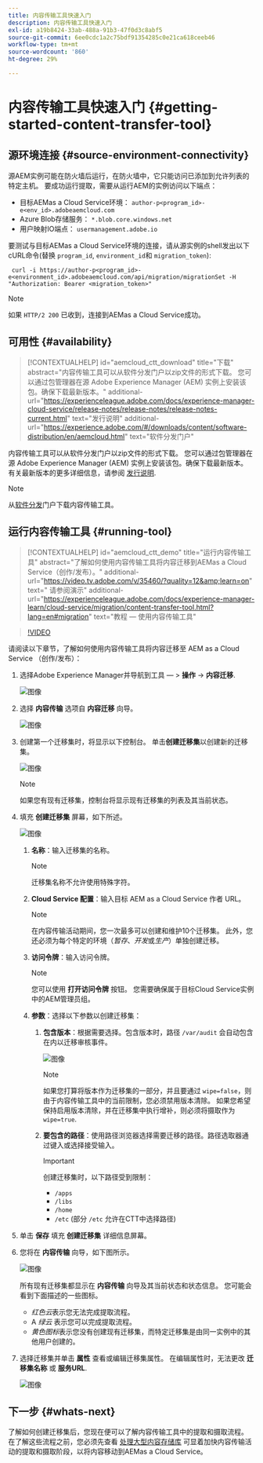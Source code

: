 ```yaml
---
title: 内容传输工具快速入门
description: 内容传输工具快速入门
exl-id: a19b8424-33ab-488a-91b3-47f0d3c8abf5
source-git-commit: 6ee0cdc1a2c75bdf91354285c0e21ca618ceeb46
workflow-type: tm+mt
source-wordcount: '860'
ht-degree: 29%

---
```


# 内容传输工具快速入门 {#getting-started-content-transfer-tool}

## 源环境连接 {#source-environment-connectivity}

源AEM实例可能在防火墙后运行，在防火墙中，它只能访问已添加到允许列表的特定主机。 要成功运行提取，需要从运行AEM的实例访问以下端点：

* 目标AEMas a Cloud Service环境：
   `author-p<program_id>-e<env_id>.adobeaemcloud.com`
* Azure Blob存储服务：
   `*.blob.core.windows.net`
* 用户映射IO端点：
   `usermanagement.adobe.io`

要测试与目标AEMas a Cloud Service环境的连接，请从源实例的shell发出以下cURL命令(替换 `program_id`, `environment_id`和 `migration_token`):

```
 curl -i https://author-p<program_id>-e<environment_id>.adobeaemcloud.com/api/migration/migrationSet -H "Authorization: Bearer <migration_token>"
```

>[!NOTE]
>如果 `HTTP/2 200` 已收到，连接到AEMas a Cloud Service成功。


## 可用性 {#availability}

>[!CONTEXTUALHELP]
>id="aemcloud_ctt_download"
>title="下载"
>abstract="内容传输工具可以从软件分发门户以zip文件的形式下载。 您可以通过包管理器在源 Adobe Experience Manager (AEM) 实例上安装该包。确保下载最新版本。"
>additional-url="https://experienceleague.adobe.com/docs/experience-manager-cloud-service/release-notes/release-notes/release-notes-current.html" text="发行说明"
>additional-url="https://experience.adobe.com/#/downloads/content/software-distribution/en/aemcloud.html" text="软件分发门户"

内容传输工具可以从软件分发门户以zip文件的形式下载。 您可以通过包管理器在源 Adobe Experience Manager (AEM) 实例上安装该包。确保下载最新版本。 有关最新版本的更多详细信息，请参阅 [发行说明](https://experienceleague.adobe.com/docs/experience-manager-cloud-service/release-notes/release-notes/release-notes-current.html?lang=zh-Hans).

>[!NOTE]
>从[软件分发](https://experience.adobe.com/#/downloads/content/software-distribution/en/aemcloud.html)门户下载内容传输工具。

## 运行内容传输工具 {#running-tool}

>[!CONTEXTUALHELP]
>id="aemcloud_ctt_demo"
>title="运行内容传输工具"
>abstract="了解如何使用内容传输工具将内容迁移到AEMas a Cloud Service（创作/发布）。"
>additional-url="https://video.tv.adobe.com/v/35460/?quality=12&amp;learn=on" text=" 请参阅演示"
>additional-url="https://experienceleague.adobe.com/docs/experience-manager-learn/cloud-service/migration/content-transfer-tool.html?lang=en#migration" text="教程 — 使用内容传输工具"

>[!VIDEO](https://video.tv.adobe.com/v/35460/?quality=12&learn=on)


请阅读以下章节，了解如何使用内容传输工具将内容迁移至 AEM as a Cloud Service （创作/发布）：

1. 选择Adobe Experience Manager并导航到工具 — > **操作** -> **内容迁移**.

   ![图像](/help/move-to-cloud-service/content-transfer-tool/assets-ctt/ctt01.png)

1. 选择 **内容传输** 选项自 **内容迁移** 向导。

   ![图像](/help/move-to-cloud-service/content-transfer-tool/assets-ctt/ctt02.png)


1. 创建第一个迁移集时，将显示以下控制台。 单击&#x200B;**创建迁移集**&#x200B;以创建新的迁移集。

   ![图像](/help/move-to-cloud-service/content-transfer-tool/assets-ctt/ctt03.png)

   >[!NOTE]
   >如果您有现有迁移集，控制台将显示现有迁移集的列表及其当前状态。


1. 填充 **创建迁移集** 屏幕，如下所述。

   ![图像](/help/move-to-cloud-service/content-transfer-tool/assets-ctt/ctt04.png)

   1. **名称**：输入迁移集的名称。
      >[!NOTE]
      >迁移集名称不允许使用特殊字符。

   1. **Cloud Service 配置**：输入目标 AEM as a Cloud Service 作者 URL。

      >[!NOTE]
      >在内容传输活动期间，您一次最多可以创建和维护10个迁移集。
      >此外，您还必须为每个特定的环境（*暂存*、*开发*&#x200B;或&#x200B;*生产*）单独创建迁移。

   1. **访问令牌**：输入访问令牌。

      >[!NOTE]
      >您可以使用 **打开访问令牌** 按钮。 您需要确保属于目标Cloud Service实例中的AEM管理员组。

   1. **参数**：选择以下参数以创建迁移集：

      1. **包含版本**：根据需要选择。包含版本时，路径 `/var/audit` 会自动包含在内以迁移审核事件。

         ![图像](/help/move-to-cloud-service/content-transfer-tool/assets-ctt/ctt05.png)

         >[!NOTE]
         >如果您打算将版本作为迁移集的一部分，并且要通过 `wipe=false`，则由于内容传输工具中的当前限制，您必须禁用版本清除。 如果您希望保持启用版本清除，并在迁移集中执行增补，则必须将摄取作为 `wipe=true`.


      1. **要包含的路径**：使用路径浏览器选择需要迁移的路径。路径选取器通过键入或选择接受输入。

         >[!IMPORTANT]
         >创建迁移集时，以下路径受到限制：
         >* `/apps`
         >* `/libs`
         >* `/home`
         >* `/etc` (部分 `/etc` 允许在CTT中选择路径)


1. 单击 **保存** 填充 **创建迁移集** 详细信息屏幕。

1. 您将在 **内容传输** 向导，如下图所示。

   ![图像](/help/move-to-cloud-service/content-transfer-tool/assets-ctt/ctt07.png)

   所有现有迁移集都显示在 **内容传输** 向导及其当前状态和状态信息。 您可能会看到下面描述的一些图标。

   * *红色云*&#x200B;表示您无法完成提取流程。
   * A *绿云* 表示您可以完成提取流程。
   * *黄色图标*&#x200B;表示您没有创建现有迁移集，而特定迁移集是由同一实例中的其他用户创建的。

1. 选择迁移集并单击 **属性** 查看或编辑迁移集属性。 在编辑属性时，无法更改 **迁移集名称** 或 **服务URL**.

   ![图像](/help/move-to-cloud-service/content-transfer-tool/assets-ctt/ctt06.png)


## 下一步 {#whats-next}

了解如何创建迁移集后，您现在便可以了解内容传输工具中的提取和摄取流程。 在了解这些流程之前，您必须先查看 [处理大型内容存储库](https://experienceleague.adobe.com/docs/experience-manager-cloud-service/moving/cloud-migration/content-transfer-tool/handling-large-content-repositories.html?lang=en) 可显着加快内容传输活动的提取和摄取阶段，以将内容移动到AEMas a Cloud Service。
